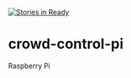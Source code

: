 [![Stories in Ready](https://badge.waffle.io/Crowd-Control-NEU/crowd-control-pi.png?label=ready&title=Ready)](https://waffle.io/Crowd-Control-NEU/crowd-control-pi?utm_source=badge)

# crowd-control-pi
Raspberry Pi
